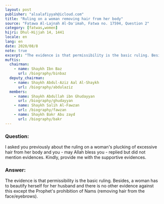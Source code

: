 ```yaml
---
layout: post
publisher: "alsalafiyyah@icloud.com"
title: "Ruling on a woman removing hair from her body"
source: "Fatawa Al-Lajnah Al-Da'imah, Fatwa no. 17594, Question 2"
category: [fatwas,women]
hijri: Dhul-Hijjah 14, 1441
locale: en
lang: en
date: 2020/08/8
note: true
excerpt: "The evidence is that permissibility is the basic ruling. Besides, a woman has to beautify herself for her husband and there is no other evidence against this except the Prophet's prohibition of Nams."
muftis:
  chairman: 
    - name: Shaykh Ibn Baz
      url: /biography/binbaz
  deputy_chairman:
    - name: Shaykh Abdul-Aziz Aal Al-Shaykh
      url: /biography/abdulaziz
  members: 
    - name: Shaykh Abdullah ibn Ghudayyan
      url: /biography/ghudayyan
    - name: Shaykh Salih Al-Fawzan
      url: /biography/fawzan
    - name: Shaykh Bakr Abu zayd
      url: /biography/bakr
---
```


### Question: 
I asked you previously about the ruling on a woman's plucking of excessive hair from her body and you - may Allah bless you - replied but did not mention evidences. Kindly, provide me with the supportive evidences.

### Answer: 

The evidence is that permissibility is the basic ruling. Besides, a woman has to beautify herself for her husband and there is no other evidence against this except the Prophet's prohibition of Nams (removing hair from the face/eyebrows). 
